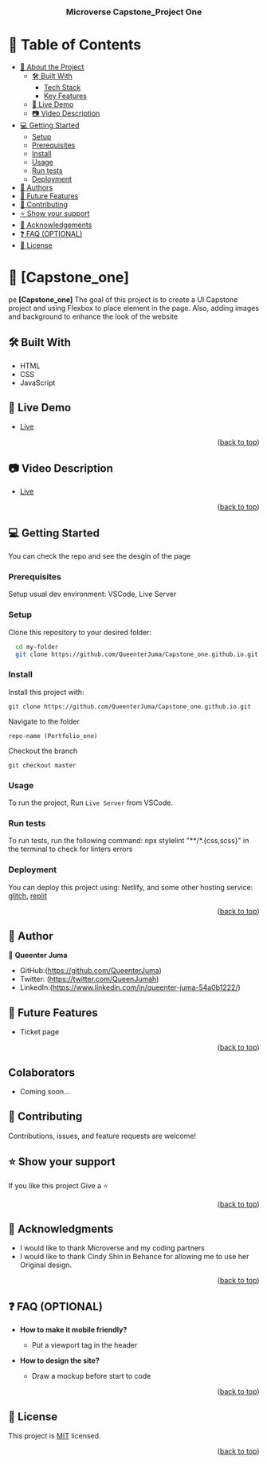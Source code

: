 <a name="readme-top"></a>

<div align="center">

  <h3><b>Microverse Capstone_Project One</b></h3>

</div>

<!-- TABLE OF CONTENTS -->

# 📗 Table of Contents

- [📖 About the Project](#about-project)
  - [🛠 Built With](#built-with)
    - [Tech Stack](#tech-stack)
    - [Key Features](#key-features)
  - [🚀 Live Demo](#live-demo)
  - [📷 Video Description](#video-description)
- [💻 Getting Started](#getting-started)
  - [Setup](#setup)
  - [Prerequisites](#prerequisites)
  - [Install](#install)
  - [Usage](#usage)
  - [Run tests](#run-tests)
  - [Deployment](#triangular_flag_on_post-deployment)
- [👥 Authors](#authors)
- [🔭 Future Features](#future-features)
- [🤝 Contributing](#contributing)
- [⭐️ Show your support](#support)
- [🙏 Acknowledgements](#acknowledgements)
- [❓ FAQ (OPTIONAL)](#faq)
- [📝 License](#license)


# 📖 [Capstone_one] <a name="about-project"></a>
pe
**[Capstone_one]** The goal of this project is to create a UI Capstone project and using Flexbox to place element in the page. Also, adding images and background to enhance the look of the website

## 🛠 Built With <a name="built-with"></a>
- HTML
- CSS
- JavaScript


## 🚀 Live Demo <a name="live-demo"></a>

- [Live]( https://queenterjuma.github.io/Capstone_one.github.io/)

<p align="right">(<a href="#readme-top">back to top</a>)</p>

## 📷 Video Description <a name="video-description"></a>

- [Live]()

<p align="right">(<a href="#readme-top">back to top</a>)</p>

## 💻 Getting Started <a name="getting-started"></a>

You can check the repo and see the desgin of the page
### Prerequisites

Setup usual dev environment: VSCode, Live Server

### Setup

Clone this repository to your desired folder:

```sh
  cd my-folder
  git clone https://github.com/QueenterJuma/Capstone_one.github.io.git
```


### Install

Install this project with:
```
git clone https://github.com/QueenterJuma/Capstone_one.github.io.git
```
Navigate to the folder
```
repo-name (Portfolio_one)
```
Checkout the branch
```
git checkout master
```

### Usage

To run the project, Run `Live Server` from VSCode.

### Run tests

To run tests, run the following command:
npx stylelint "**/*.{css,scss}" in the terminal to check for linters errors

### Deployment

You can deploy this project using: Netlify, and some other hosting service: <a href="https://glitch.com/">glitch</a>, <a href="https://replit.com/">replit</a>

<p align="right">(<a href="#readme-top">back to top</a>)</p>

## 👥 Author <a name="authors"></a>

👤 **Queenter Juma**

- GitHub:(https://github.com/QueenterJuma)
- Twitter: (https://twitter.com/QueenJumah)
- LinkedIn:(https://www.linkedin.com/in/queenter-juma-54a0b1222/)

## 🔭 Future Features <a name="future-features"></a>

- Ticket page

<p align="right">(<a href="#readme-top">back to top</a>)</p>

## Colaborators
- Coming soon...

## 🤝 Contributing <a name="contributing"></a>

Contributions, issues, and feature requests are welcome!  

## ⭐️ Show your support <a name="support"></a>

If you like this project Give a ⭐️
 
<p align="right">(<a href="#readme-top">back to top</a>)</p>


## 🙏 Acknowledgments <a name="acknowledgements"></a>

- I would like to thank Microverse and my coding partners
- I would like to thank Cindy Shin in Behance for allowing me to use her Original design.

<p align="right">(<a href="#readme-top">back to top</a>)</p>

## ❓ FAQ (OPTIONAL) <a name="faq"></a>

- **How to make it mobile friendly?**

  - Put a viewport tag in the header

- **How to design the site?**

  - Draw a mockup before start to code

<p align="right">(<a href="#readme-top">back to top</a>)</p>


## 📝 License <a name="license"></a>

This project is [MIT](./LICENSE) licensed.

<p align="right">(<a href="#readme-top">back to top</a>)</p>
